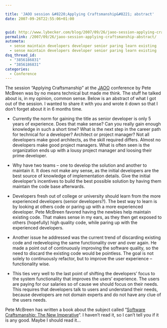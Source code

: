 ```yaml
---

title: 'JAOO session &#8220;Applying Craftsmanship&#8221; abstract'
date: 2007-09-26T22:55:06+01:00


guid: http://www.lybecker.com/blog/2007/09/26/jaoo-session-applying-craftsmanship-abstract/
permalink: /2007/09/26/jaoo-session-applying-craftsmanship-abstract/
autometa:
  - sense maintain developers developer senior paring learn existing
  - sense maintain developers developer senior paring learn existing
dsq_thread_id:
  - "3856186831"
  - "3856186831"
categories:
  - Conference
---
```

The session &#8220;Applying Craftsmanship&#8221; at the [JAOO](http://www.jaoo.dk "JAOO conference 2007") conference by Pete McBreen was by no means technical but made me think. The stuff he talked about is, in my opinion, common sense. Below is an abstract of what I got out of the session. I wanted to share it with you and wrote it down so that I don’t forget about it in 6 months time.

  * Currently the norm for gaining the title as senior developer is only 5 years of experience. Does that make sense? Can you really gain enough knowledge in such a short time? What is the next step in the career path for technical for a developer? Architect or project manager? Not all developers make good architects, as the skill required differs. Almost no developers make good project managers. What is often seen is the organization ends up with a lousy project manager and loosing their prime developer.

  * Why have two teams – one to develop the solution and another to maintain it. It does not make any sense, as the initial developers are the best source of knowledge of implementation details. Give the initial developer’s incentives to build the best possible solution by having them maintain the code base afterwards.

  * Developers fresh out of college or university should learn from the more experienced developers (senior developers?). The best way to learn is by looking at others code or paring up with a more experienced developer. Pete McBreen favored having the newbies help maintain existing code. That makes sense in my ears, as they then get exposed to others (hopefully) high quality code, while paring up with the experienced developers.

  * Another issue he addressed was the current trend of discarding existing code and redeveloping the same functionality over and over again. He made a point out of continuously improving the software quality, so the need to discard the existing code would be pointless. The goal is not solely to continuously refactor, but to improve the user experience – functionality wise.

  * This ties very well to the last point of shifting the developers’ focus to the system functionality that improves the users’ experience. The users are paying for our salaries so of cause we should focus on their needs. This requires that developers talk to users and understand their needs, because developers are not domain experts and do not have any clue of the users needs.

Pete McBreen has written a book about the subject called &#8220;[Software Craftsmanship: The New Imperative](http://www.amazon.com/exec/obidos/ASIN/0201733862/mcbreenconsul-20/nosim "Software Craftsmanship: The New Imperative book on Amazon.com")&#8220;. I haven’t read it, so I can’t tell you if it is any good. Maybe I should read it…
